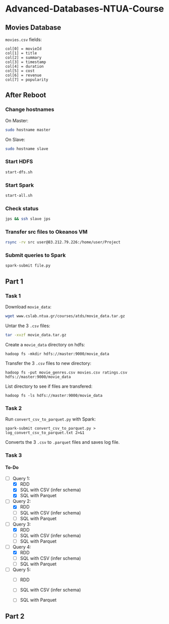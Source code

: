# Advanced-Databases-NTUA-Course

## Movies Database
`movies.csv` fields:
```
col[0] = movieId
col[1] = title
col[2] = summary
col[3] = timestamp
col[4] = duration
col[5] = cost
col[6] = revenue
col[7] = popularity
```

## After Reboot
### Change hostnames
On Master:
```bash
sudo hostname master
```
On Slave:
```bash
sudo hostname slave
```

### Start HDFS
```bash
start-dfs.sh
```

### Start Spark
```bash
start-all.sh
```

### Check status
```bash
jps && ssh slave jps
```

### Transfer src files to Okeanos VM
```bash
rsync -rv src user@83.212.79.226:/home/user/Project
```

### Submit queries to Spark
```bash
spark-submit file.py
```

## Part 1

### Task 1
Download `movie_data`:
```bash
wget www.cslab.ntua.gr/courses/atds/movie_data.tar.gz
```

Untar the 3 `.csv` files:
```bash
tar -xvzf movie_data.tar.gz
```

Create a `movie_data` directory on hdfs:
```
hadoop fs -mkdir hdfs://master:9000/movie_data
```

Transfer the 3 `.csv` files to new directory:
```
hadoop fs -put movie_genres.csv movies.csv ratings.csv hdfs://master:9000/movie_data
```

List directory to see if files are transfered:
```
hadoop fs -ls hdfs://master:9000/movie_data
```

### Task 2
Run `convert_csv_to_parquet.py` with Spark:
```
spark-submit convert_csv_to_parquet.py > log_convert_csv_to_parquet.txt 2>&1
```
Converts the 3 `.csv` to `.parquet` files and saves log file.


### Task 3
#### To-Do
- [ ] Query 1:
  - [x] RDD
  - [x] SQL with CSV (infer schema)
  - [x] SQL with Parquet
- [ ] Query 2:
  - [x] RDD
  - [ ] SQL with CSV (infer schema)
  - [ ] SQL with Parquet
- [ ] Query 3:
  - [x] RDD
  - [ ] SQL with CSV (infer schema)
  - [ ] SQL with Parquet
- [ ] Query 4:
  - [x] RDD
  - [ ] SQL with CSV (infer schema)
  - [ ] SQL with Parquet
- [ ] Query 5:
  - [ ] RDD
  - [ ] SQL with CSV (infer schema)
  - [ ] SQL with Parquet


## Part 2